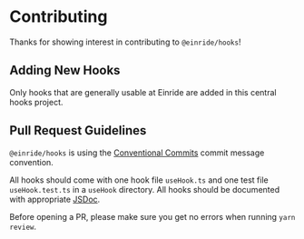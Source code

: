 # Contributing

Thanks for showing interest in contributing to `@einride/hooks`!

## Adding New Hooks

Only hooks that are generally usable at Einride are added in this central hooks project.

## Pull Request Guidelines

`@einride/hooks` is using the [Conventional Commits](https://www.conventionalcommits.org/) commit
message convention.

All hooks should come with one hook file `useHook.ts` and one test file `useHook.test.ts` in a
`useHook` directory. All hooks should be documented with appropriate [JSDoc](https://jsdoc.app/).

Before opening a PR, please make sure you get no errors when running `yarn review`.
